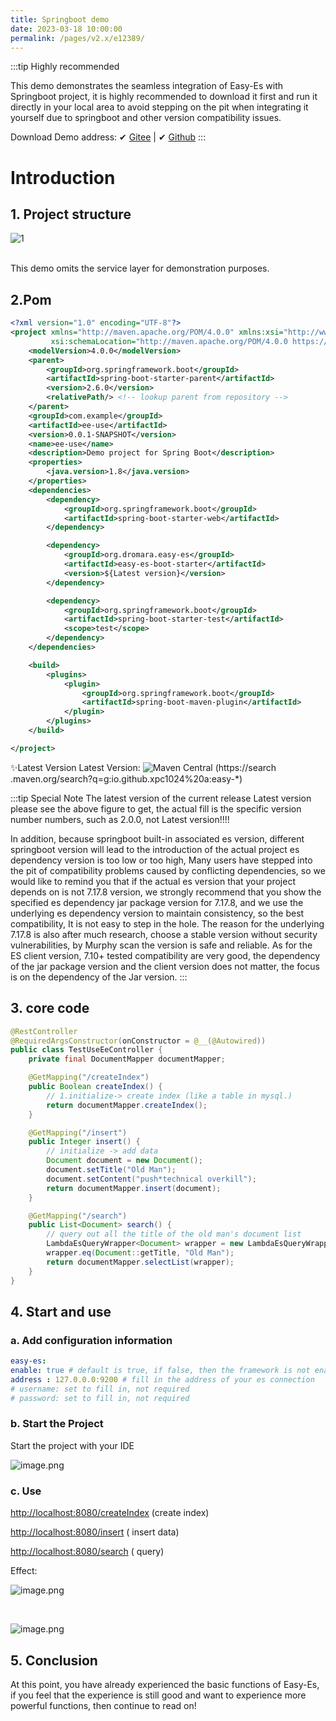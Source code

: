 ```yaml
---
title: Springboot demo
date: 2023-03-18 10:00:00
permalink: /pages/v2.x/e12389/
---
```

:::tip Highly recommended

This demo demonstrates the seamless integration of Easy-Es with Springboot project, it is highly recommended to download it first and run it directly in your local area to avoid stepping on the pit when integrating it yourself due to springboot and other version compatibility issues.

Download Demo address: ✔ [Gitee](https://gitee.com/easy-es/easy-es-springboot-demo) | ✔ [Github](https://github.com/xpc1024/easy-es-springboot-demo)
:::

# Introduction

## 1. Project structure

![1](https://iknow.hs.net/e562a309-8526-4964-9250-b87ad02545e0.png)

<br />
This demo omits the service layer for demonstration purposes.

## 2.Pom

````xml
<?xml version="1.0" encoding="UTF-8"?>
<project xmlns="http://maven.apache.org/POM/4.0.0" xmlns:xsi="http://www.w3.org/2001/XMLSchema-instance"
         xsi:schemaLocation="http://maven.apache.org/POM/4.0.0 https://maven.apache.org/xsd/maven-4.0.0.xsd">
    <modelVersion>4.0.0</modelVersion>
    <parent>
        <groupId>org.springframework.boot</groupId>
        <artifactId>spring-boot-starter-parent</artifactId>
        <version>2.6.0</version>
        <relativePath/> <!-- lookup parent from repository -->
    </parent>
    <groupId>com.example</groupId>
    <artifactId>ee-use</artifactId>
    <version>0.0.1-SNAPSHOT</version>
    <name>ee-use</name>
    <description>Demo project for Spring Boot</description>
    <properties>
        <java.version>1.8</java.version>
    </properties>
    <dependencies>
        <dependency>
            <groupId>org.springframework.boot</groupId>
            <artifactId>spring-boot-starter-web</artifactId>
        </dependency>

        <dependency>
            <groupId>org.dromara.easy-es</groupId>
            <artifactId>easy-es-boot-starter</artifactId>
            <version>${Latest version}</version>
        </dependency>

        <dependency>
            <groupId>org.springframework.boot</groupId>
            <artifactId>spring-boot-starter-test</artifactId>
            <scope>test</scope>
        </dependency>
    </dependencies>

    <build>
        <plugins>
            <plugin>
                <groupId>org.springframework.boot</groupId>
                <artifactId>spring-boot-maven-plugin</artifactId>
            </plugin>
        </plugins>
    </build>

</project>

````
✨Latest Version Latest Version: ![Maven Central](https://img.shields.io/github/v/release/xpc1024/easy-es?include_prereleases&logo=xpc&style=plastic) (https://search .maven.org/search?q=g:io.github.xpc1024%20a:easy-*)

:::tip Special Note
The latest version of the current release Latest version please see the above figure to get, the actual fill is the specific version number numbers, such as 2.0.0, not Latest version!!!!

In addition, because springboot built-in associated es version, different springboot version will lead to the introduction of the actual project es dependency version is too low or too high,
Many users have stepped into the pit of compatibility problems caused by conflicting dependencies, so we would like to remind you that if the actual es version that your project depends on is not
7.17.8 version, we strongly recommend that you show the specified es dependency jar package version for 7.17.8, and we use the underlying es dependency version to maintain consistency, so the best compatibility,
It is not easy to step in the hole. The reason for the underlying 7.17.8 is also after much research, choose a stable version without security vulnerabilities, by Murphy scan the version is safe and reliable.
As for the ES client version, 7.10+ tested compatibility are very good, the dependency of the jar package version and the client version does not matter, the focus is on the dependency of the Jar version.
:::

## 3. core code

```java
@RestController
@RequiredArgsConstructor(onConstructor = @__(@Autowired))
public class TestUseEeController {
    private final DocumentMapper documentMapper;

    @GetMapping("/createIndex")
    public Boolean createIndex() {
        // 1.initialize-> create index (like a table in mysql.)
        return documentMapper.createIndex();
    }

    @GetMapping("/insert")
    public Integer insert() {
        // initialize -> add data
        Document document = new Document();
        document.setTitle("Old Man");
        document.setContent("push*technical overkill");
        return documentMapper.insert(document);
    }

    @GetMapping("/search")
    public List<Document> search() {
        // query out all the title of the old man's document list
        LambdaEsQueryWrapper<Document> wrapper = new LambdaEsQueryWrapper<>();
        wrapper.eq(Document::getTitle, "Old Man");
        return documentMapper.selectList(wrapper);
    }
}
```

## 4. Start and use

### a. Add configuration information
```yaml
easy-es:
enable: true # default is true, if false, then the framework is not enabled
address : 127.0.0.0:9200 # fill in the address of your es connection
# username: set to fill in, not required
# password: set to fill in, not required
```
### b. Start the Project
Start the project with your IDE
<br />

![image.png](https://iknow.hs.net/b6d12f86-58db-45ad-af05-29ab9b398614.png)


### c. Use

[http://localhost:8080/createIndex](http://localhost:8080/createIndex) (create index)

[http://localhost:8080/insert](http://localhost:8080/insert) ( insert data)

[http://localhost:8080/search](http://localhost:8080/search) ( query)

Effect:
<br />

![image.png](https://iknow.hs.net/903287b2-f683-4335-a29a-6b58418b6950.png)

<br />

![image.png](https://iknow.hs.net/0c9dd4f1-1b56-4d1a-ba39-cc3bf51d87a3.png)

## 5. Conclusion

At this point, you have already experienced the basic functions of Easy-Es, if you feel that the experience is still good and want to experience more powerful functions, then continue to read on!